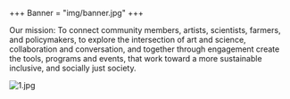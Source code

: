 +++
Banner = "img/banner.jpg"
+++

Our mission: To connect community members, artists, scientists, farmers, and policymakers, to explore the intersection of art and science, collaboration and conversation, and together through engagement create the tools, programs and events, that work toward a more sustainable inclusive, and socially just society.

![1.jpg](img/1.jpg)

